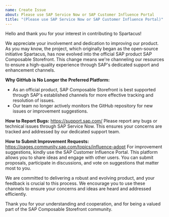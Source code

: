 ```yaml
---
name: Create Issue
about: Please use SAP Service Now or SAP Customer Influence Portal
title: "(Please use SAP Service Now or SAP Customer Influence Portal)"
---
```


Hello and thank you for your interest in contributing to Spartacus!

We appreciate your involvement and dedication to improving our product. As you may know, the project, which originally began as the open-source initiative Spartacus, has now evolved into the official SAP product SAP Composable Storefront. This change means we're channeling our resources to ensure a high-quality experience through SAP's dedicated support and enhancement channels.

**Why GitHub is No Longer the Preferred Platform:**
- As an official product, SAP Composable Storefront is best supported through SAP's established channels for more effective tracking and resolution of issues.
- Our team no longer actively monitors the GitHub repository for new issues or improvement suggestions.

**How to Report Bugs:**
https://support.sap.com/
Please report any bugs or technical issues through SAP Service Now. This ensures your concerns are tracked and addressed by our dedicated support team.


**How to Submit Improvement Requests:**
https://pages.community.sap.com/topics/influence-adopt
For improvement suggestions, kindly use the SAP Customer Influence Portal. This platform allows you to share ideas and engage with other users. You can submit proposals, participate in discussions, and vote on suggestions that matter most to you.

We are committed to delivering a robust and evolving product, and your feedback is crucial to this process. We encourage you to use these channels to ensure your concerns and ideas are heard and addressed efficiently.

Thank you for your understanding and cooperation, and for being a valued part of the SAP Composable Storefront community.
